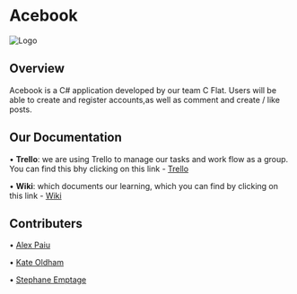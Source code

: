 # Acebook
![Logo](https://i.imgur.com/REViziC.png)
## Overview

Acebook is a C# application developed by our team C Flat. Users will be able to create and register accounts,as well as comment and create / like posts.

## Our Documentation

• **Trello**: we are using Trello to manage our tasks and work flow as a group. You can find this bhy clicking on this link - [Trello](https://trello.com/b/a3zYwqqV/c-flat-project)

• **Wiki**: which documents our learning, which you can find by clicking on this link - [Wiki](https://github.com/alexpaiu/Acebook/wiki)

## Contributers

• [Alex Paiu](https://github.com/alexpaiu/)

• [Kate Oldham](https://github.com/okthenko)

• [Stephane Emptage](https://github.com/StefEmp)
